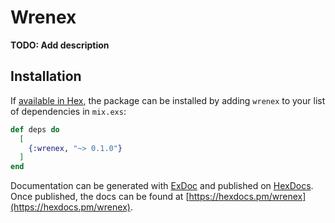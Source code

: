# Wrenex

**TODO: Add description**

## Installation

If [available in Hex](https://hex.pm/docs/publish), the package can be installed
by adding `wrenex` to your list of dependencies in `mix.exs`:

```elixir
def deps do
  [
    {:wrenex, "~> 0.1.0"}
  ]
end
```

Documentation can be generated with [ExDoc](https://github.com/elixir-lang/ex_doc)
and published on [HexDocs](https://hexdocs.pm). Once published, the docs can
be found at [https://hexdocs.pm/wrenex](https://hexdocs.pm/wrenex).

